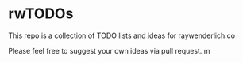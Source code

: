 # rwTODOs

This repo is a collection of TODO lists and ideas for raywenderlich.co


Please feel free to suggest your own ideas via pull request.
m
